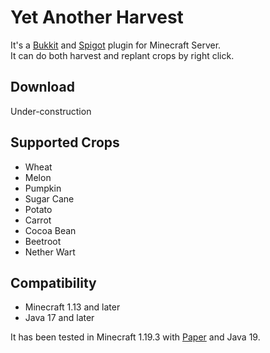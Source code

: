 # Yet Another Harvest
It's a [Bukkit](https://bukkit.org/) and [Spigot](https://www.spigotmc.org/) plugin for Minecraft Server.  
It can do both harvest and replant crops by right click.

## Download
Under-construction

## Supported Crops
- Wheat
- Melon
- Pumpkin
- Sugar Cane
- Potato
- Carrot
- Cocoa Bean
- Beetroot
- Nether Wart

## Compatibility
- Minecraft 1.13 and later
- Java 17 and later

It has been tested in Minecraft 1.19.3 with [Paper](https://papermc.io/) and Java 19.